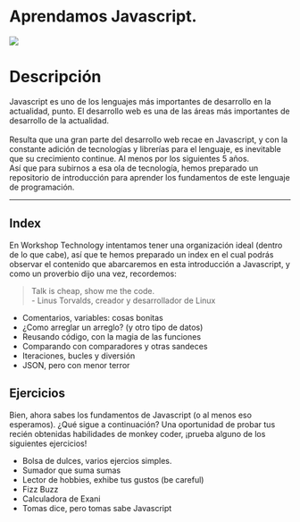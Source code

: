 # Aprendamos Javascript.

![](https://github.com/WorkshopTechnology/Materiales/blob/master/Talleres/CuentosDeJavascript/GroovyDoodle.svg)

# Descripción
Javascript es uno de los lenguajes más importantes de desarrollo en la actualidad, punto. El desarrollo web es una de las áreas más importantes de desarrollo de la actualidad.
<br>
<br>
Resulta que una gran parte del desarrollo web recae en Javascript, y con la constante adición de tecnologías y librerías para el lenguaje, es inevitable que su crecimiento continue. Al menos por los siguientes 5 años. 
<br>
Así que para subirnos a esa ola de tecnología, hemos preparado un repositorio de introducción para aprender los fundamentos de este lenguaje de programación.
___
## Index
En Workshop Technology intentamos tener una organización ideal (dentro de lo que cabe), así que te hemos preparado un index en el cual podrás observar el contenido que abarcaremos en esta introducción a Javascript, y como un proverbio dijo una vez, recordemos:
> Talk is cheap, show me the code.
> <br>- Linus Torvalds, creador y desarrollador de Linux

* Comentarios, variables: cosas bonitas
* ¿Como arreglar un arreglo? (y otro tipo de datos)
* Reusando código, con la magia de las funciones
* Comparando con comparadores y otras sandeces
* Iteraciones, bucles y diversión
* JSON, pero con menor terror

## Ejercicios
Bien, ahora sabes los fundamentos de Javascript (o al menos eso esperamos). ¿Qué sigue a continuación? Una oportunidad de probar
tus recién obtenidas habilidades de monkey coder, ¡prueba alguno de los siguientes ejercicios!
* Bolsa de dulces, varios ejercios simples.
* Sumador que suma sumas
* Lector de hobbies, exhibe tus gustos (be careful)
* Fizz Buzz
* Calculadora de Exani
* Tomas dice, pero tomas sabe Javascript

